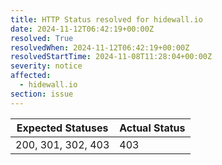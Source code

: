 ```yaml
---
title: HTTP Status resolved for hidewall.io
date: 2024-11-12T06:42:19+00:00Z
resolved: True
resolvedWhen: 2024-11-12T06:42:19+00:00Z
resolvedStartTime: 2024-11-08T11:28:04+00:00Z
severity: notice
affected:
  - hidewall.io
section: issue
---
```


| Expected Statuses | Actual Status  |
|-------------------|----------------|
| 200, 301, 302, 403 | 403 |
